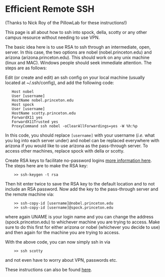# Efficient Remote SSH

(Thanks to Nick Roy of the PillowLab for these instructions!)

This page is all about how to ssh into spock, della, scotty or any other campus resource without needing to use VPN.

The basic idea here is to use RSA to ssh through an intermediate, open, server. In this case, the two options are nobel (nobel.princeton.edu) and arizona (arizona.princeton.edu). This should work on any unix machine (linux and MAC). Windows people should seek immediate attention. The steps are as follows:

Edit (or create and edit) an ssh config on your local machine (usually located at ~/.ssh/config), and add the following code:

```
   Host nobel
   User [username]
   HostName nobel.princeton.edu
   Host spock
   User [username]
   HostName scotty.princeton.edu
   ForwardX11 yes
   ForwardX11Trusted yes
   ProxyCommand ssh nobel -oClearAllForwardings=yes -W %h:%p   
```

In this code, you should replace `[username]` with your username (_i.e._ what you log into each server under) and nobel can be replaced everywhere with arizona if you would like to use arizona as the pass-through server. To access other machines, replace spock with della or scotty.

Create RSA keys to facilitate no-password logins [more information here](https://www.digitalocean.com/community/tutorials/how-to-set-up-ssh-keys--2). The steps here are to make the RSA key:

```
    >> ssh-keygen -t rsa
```

Then hit enter twice to save the RSA key to the default location and to not include an RSA password. Now add the key to the pass-through server and the remote machine via:

```
    >> ssh-copy-id [username]@nobel.princeton.edu
    >> ssh-copy-id [username]@spock.princeton.edu
```

where again UNAME is your login name and you can change the address (spock.princeton.edu) to whichever machine you are trying to access. Make sure to do this first for either arizona or nobel (whichever you decide to use) and then again for the machine you are trying to access.

With the above code, you can now simply ssh in via

```
    >> ssh scotty   
```

and not even have to worry about VPN, passwords etc.

These instructions can also be found [here](https://brodylabwiki.princeton.edu/wiki/index.php/Internal:VPN_is_annoying).
